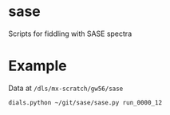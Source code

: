 # sase
Scripts for fiddling with SASE spectra

# Example
Data at `/dls/mx-scratch/gw56/sase`

```
dials.python ~/git/sase/sase.py run_0000_12
```



